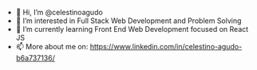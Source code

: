 - 👋 Hi, I’m @celestinoagudo
- 👀 I’m interested in Full Stack Web Development and Problem Solving
- 🌱 I’m currently learning Front End Web Development focused on React JS
- 📫 More about me on: https://www.linkedin.com/in/celestino-agudo-b6a737136/

<!---
celestinoagudo/celestinoagudo is a ✨ special ✨ repository because its `README.md` (this file) appears on your GitHub profile.
You can click the Preview link to take a look at your changes.
--->
